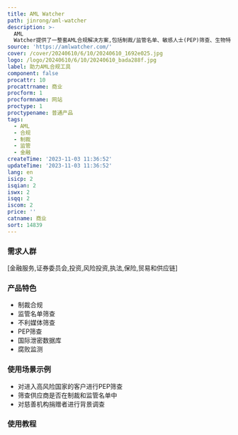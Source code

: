 ```yaml
---
title: AML Watcher
path: jinrong/aml-watcher
description: >-
  AML
  Watcher提供了一整套AML合规解决方案,包括制裁/监管名单、敏感人士(PEP)筛查、生物特征AML、案例管理、集成API等,帮助MLRO和合规团队无缝实施全面且一致的AML合规框架。
source: 'https://amlwatcher.com/'
cover: /cover/20240610/6/10/20240610_1692e025.jpg
logo: /logo/20240610/6/10/20240610_bada288f.jpg
label: 助力AML合规工具
component: false
procattr: 10
procattrname: 商业
procform: 1
procformname: 网站
proctype: 1
proctypename: 普通产品
tags:
  - AML
  - 合规
  - 制裁
  - 监管
  - 金融
createTime: '2023-11-03 11:36:52'
updateTime: '2023-11-03 11:36:52'
lang: en
isicp: 2
isqian: 2
iswx: 2
isqq: 2
iscom: 2
price: ''
catname: 商业
sort: 14839
---
```




### 需求人群
[金融服务,证券委员会,投资,风险投资,执法,保险,贸易和供应链]

### 产品特色
* 制裁合规
* 监管名单筛查
* 不利媒体筛查
* PEP筛查
* 国际泄密数据库
* 腐败监测

### 使用场景示例
* 对进入高风险国家的客户进行PEP筛查
* 筛查供应商是否在制裁和监管名单中
* 对慈善机构捐赠者进行背景调查

### 使用教程


  
